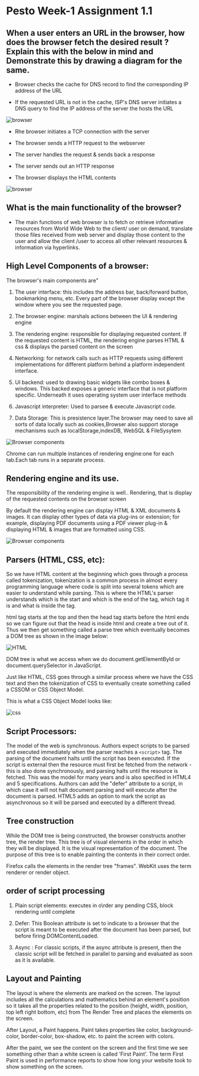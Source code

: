 # Pesto Week-1 Assignment 1.1

## When a user enters an URL in the browser, how does the browser fetch the desired result ? Explain this with the below in mind and Demonstrate this by drawing a diagram for the same.

- Browser checks the cache for DNS record to find the corresponding IP address of the URL

- If the requested URL is not in the cache, ISP's DNS server initiates a DNS query to find the IP address of the server the hosts the URL

![browser](./browser-1.png)

- Rhe browser initiates a TCP connection with the server

- The browser sends a HTTP request to the webserver

- The server handles the request & sends back a response

- The server sends out an HTTP response

- The browser displays the HTML contents

![browser](./browser.webp)


## What is the main functionality of the browser?

- The main functions of web browser is to fetch or retrieve informative resources from World Wide Web to the client/ user on demand, translate those files received from web server and display those content to the user and allow the client /user to access all other relevant resources & information via hyperlinks.


## High Level Components of a browser:
The browser's main components are"

1. The user interface:  this includes the address bar, back/forward button, bookmarking menu, etc. Every part of the browser display except the window where you see the requested page.

2. The browser engine: marshals actions between the UI & rendering engine

3. The rendering engine: responsible for displaying requested content. If the requested content is HTML, the rendering engine parses HTML & css & displays the parsed content on the screen

4. Networking: for network calls such as HTTP requests using different implementations for different platform behind a platform independent interface.

5. UI backend: used to drawing basic widgets like combo boxes & windows. This backed exposes a generic interface that is not platform specific. Underneath it uses operating system user interface methods

6. Javascript interpreter: Used to parsee & execute Javascript code.

7. Data Storage: This is presistence layer.The browser may need to save all sorts of data locally such as cookies,Browser also support storage mechanisms such as localStorage,indexDB, WebSQL & FileSysytem


![Browser components](./componets.png)


Chrome can run multiple instances of rendering engine:one for each tab.Each tab  runs in a separate process.


## Rendering engine and its use.

The responsibility of the rendering engine is well.. Rendering, that is display of the requested contents on the browser screen

By default the rendering engine can display HTML & XML documents & images. It can display other types of data via plug-ins or extension; for example, displaying PDF documents using a PDF viewer plug-in & displaying HTML & images that are formatted using CSS.


![Browser components](./rendering.png)


## Parsers (HTML, CSS, etc):

So we have HTML content at the beginning which goes through a process called tokenization, tokenization is a common process in almost every programming language where code is split into several tokens which are easier to understand while parsing. This is where the HTML's parser understands which is the start and which is the end of the tag, which tag it is and what is inside the tag.

html tag starts at the top and then the head tag starts before the html ends so we can figure out that the head is inside html and create a tree out of it. Thus we then get something called a parse tree which eventually becomes a DOM tree as shown in the image below:

![HTML](./HTML-doc.png)

DOM tree is what we access when we do document.getElementById or document.querySelector in JavaScript.

Just like HTML, CSS goes through a similar process where we have the CSS text and then the tokenization of CSS to eventually create something called a CSSOM or CSS Object Model.

This is what a CSS Object Model looks like:

![css](./css.png)

## Script Processors:

The model of the web is synchronous. Authors expect scripts to be parsed and executed immediately when the parser reaches a 
`<script>` tag. The parsing of the document halts until the script has been executed. If the script is external then the resource must first be fetched from the network - this is also done synchronously, and parsing halts until the resource is fetched. This was the model for many years and is also specified in HTML4 and 5 specifications. Authors can add the "defer" attribute to a script, in which case it will not halt document parsing and will execute after the document is parsed. HTML5 adds an option to mark the script as asynchronous so it will be parsed and executed by a different thread.

## Tree construction

While the DOM tree is being constructed, the browser constructs another tree, the render tree. This tree is of visual elements in the order in which they will be displayed. It is the visual representation of the document. The purpose of this tree is to enable painting the contents in their correct order.

Firefox calls the elements in the render tree "frames". WebKit uses the term renderer or render object.

## order of script processing

1. Plain script elements: executes in o\rder any pending CSS, block rendering until complete

2. Defer: This Boolean attribute is set to indicate to a browser that the script is meant to be executed after the document has been parsed, but before firing DOMContentLoaded.


3. Async : For classic scripts, if the async attribute is present, then the classic script will be fetched in parallel to parsing and evaluated as soon as it is available.

## Layout and Painting

The layout is where the elements are marked on the screen. The layout includes all the calculations and mathematics behind an element's position so it takes all the properties related to the position (height, width, position, top left right bottom, etc) from The Render Tree and places the elements on the screen.

After Layout, a Paint happens. Paint takes properties like color, background-color, border-color, box-shadow, etc. to paint the screen with colors.

After the paint, we see the content on the screen and the first time we see something other than a white screen is called 'First Paint'. The term First Paint is used in performance reports to show how long your website took to show something on the screen.